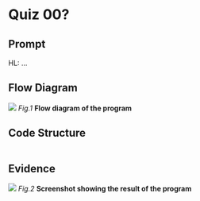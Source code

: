 # Quiz 00?

## Prompt


HL: ...

## Flow Diagram
![](Quiz00?_FlowDiagram.jpeg)
*Fig.1* **Flow diagram of the program**
## Code Structure 
```.py

```

## Evidence
![](Quiz00?_Evidence.jpg)
*Fig.2* **Screenshot showing the result of the program**
